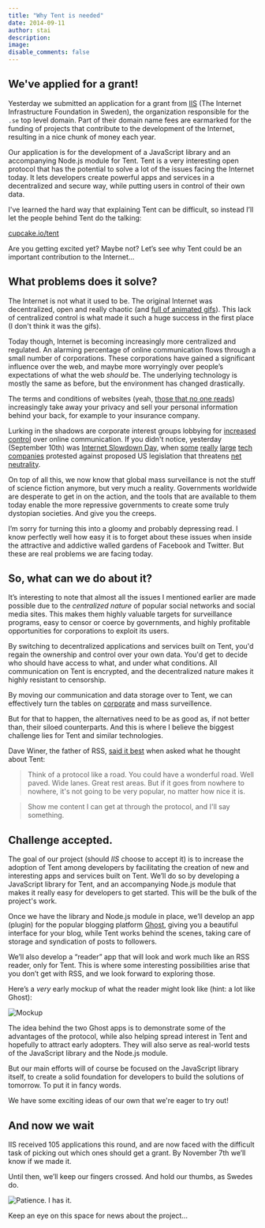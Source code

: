 ```yaml
---
title: "Why Tent is needed"
date: 2014-09-11
author: stai
description:
image:
disable_comments: false
---
```


## We've applied for a grant!

Yesterday we submitted an application for a grant from [IIS](https://www.iis.se/english/) (The Internet Infrastructure Foundation in Sweden), the organization responsible for the `.se` top level domain. Part of their domain name fees are earmarked for the funding of projects that contribute to the development of the Internet, resulting in a nice chunk of money each year.

Our application is for the development of a JavaScript library and an accompanying Node.js module for Tent. Tent is a very interesting open protocol that has the potential to solve a lot of the issues facing the Internet today. It lets developers create powerful apps and services in a decentralized and secure way, while putting users in control of their own data.

I've learned the hard way that explaining Tent can be difficult, so instead I’ll let the people behind Tent do the talking:

[cupcake.io/tent](https://cupcake.io/tent)

Are you getting excited yet? Maybe not? Let’s see why Tent could be an important contribution to the Internet…


## What problems does it solve?

The Internet is not what it used to be. The original Internet was decentralized, open and really chaotic (and [full of animated gifs](http://ilove90sgifs.tumblr.com/)). This lack of centralized control is what made it such a huge success in the first place (I don't think it was the gifs).

Today though, Internet is becoming increasingly more centralized and regulated. An alarming percentage of online communication flows through a small number of corporations. These corporations have gained a significant influence over the web, and maybe more worryingly over people’s expectations of what the web _should_ be. The underlying technology is mostly the same as before, but the environment has changed drastically.

The terms and conditions of websites (yeah, [those that no one reads](http://vimeo.com/ondemand/termsandconditions/75795938)) increasingly take away your privacy and sell your personal information behind your back, for example to your insurance company.

Lurking in the shadows are corporate interest groups lobbying for [increased control](https://www.eff.org/issues/tpp) over online communication. If you didn't notice, yesterday (September 10th) was [Internet Slowdown Day](https://www.battleforthenet.com/sept10th/), when [some](http://reddit.com) [really](http://google.com) [large](http://netflix.com) [tech](http://tumblr.com) [companies](http://wordpress.com) protested against proposed US legislation that threatens [net neutrality](http://www.savetheinternet.com/net-neutrality-what-you-need-know-now).

On top of all this, we now know that global mass surveillance is not the stuff of science fiction anymore, but very much a reality. Governments worldwide are desperate to get in on the action, and the tools that are available to them today enable the more repressive governments to create some truly dystopian societies. And give you the creeps.

I’m sorry for turning this into a gloomy and probably depressing read. I know perfectly well how easy it is to forget about these issues when inside the attractive and addictive walled gardens of Facebook and Twitter. But these are real problems we are facing today.


## So, what can we do about it?

It’s interesting to note that almost all the issues I mentioned earlier are made possible due to the _centralized nature_ of popular social networks and social media sites. This makes them highly valuable targets for surveillance programs, easy to censor or coerce by governments, and highly profitable opportunities for corporations to exploit its users.

By switching to decentralized applications and services built on Tent, you'd regain the ownership and control over your own data. You'd get to decide who should have access to what, and under what conditions. All communication on Tent is encrypted, and the decentralized nature makes it highly resistant to censorship.

By moving our communication and data storage over to Tent, we can effectively turn the tables on [corporate](http://en.wikipedia.org/wiki/Surveillance#Corporate) and mass surveillence.

But for that to happen, the alternatives need to be as good as, if not better than, their siloed counterparts. And this is where I believe the biggest challenge lies for Tent and similar technologies.

Dave Winer, the father of RSS, [said it best](http://scripting.com/stories/2012/08/22/protocolsDontMeanMuch.html) when asked what he thought about Tent:

> Think of a protocol like a road. You could have a wonderful road. Well paved. Wide lanes. Great rest areas. But if it goes from nowhere to nowhere, it's not going to be very popular, no matter how nice it is.

> Show me content I can get at through the protocol, and I'll say something.


## Challenge accepted.

The goal of our project (should _IIS_ choose to accept it) is to increase the adoption of Tent among developers by facilitating the creation of new and interesting apps and services built on Tent. We’ll do so by developing a JavaScript library for Tent, and an accompanying Node.js module that makes it really easy for developers to get started. This will be the bulk of the project's work.

Once we have the library and Node.js module in place, we’ll develop an app (plugin) for the popular blogging platform [Ghost](https://ghost.org/), giving you a beautiful interface for your blog, while Tent works behind the scenes, taking care of storage and syndication of posts to followers.

We’ll also develop a “reader” app that will look and work much like an RSS reader, only for Tent. This is where some interesting possibilities arise that you don’t get with RSS, and we look forward to exploring those.

Here’s a _very_ early mockup of what the reader might look like (hint: a lot like Ghost):

![Mockup](http://cl.ly/image/20351D3R2E41/tent%20ghost%20reader.png)

The idea behind the two Ghost apps is to demonstrate some of the advantages of the protocol, while also helping spread interest in Tent and hopefully to attract early adopters. They will also serve as real-world tests of the JavaScript library and the Node.js module.

But our main efforts will of course be focused on the JavaScript library itself, to create a solid foundation for developers to build the solutions of tomorrow. To put it in fancy words.

We have some exciting ideas of our own that we're eager to try out!


## And now we wait

IIS received 105 applications this round, and are now faced with the difficult task of picking out which ones should get a grant. By November 7th we’ll know if we made it.

Until then, we’ll keep our fingers crossed. And hold our thumbs, as Swedes do.

![Patience. I has it.](http://takeyourheart.files.wordpress.com/2013/03/funny_dog_pictures_dog_has_patience.jpg)

Keep an eye on this space for news about the project…
